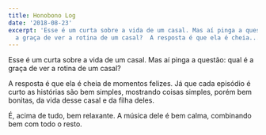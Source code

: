 ```yaml
---
title: Honobono Log
date: '2018-08-23'
excerpt: 'Esse é um curta sobre a vida de um casal. Mas aí pinga a questão: qual é
  a graça de ver a rotina de um casal?  A resposta é que ela é cheia...'
---
```




Esse é um curta sobre a vida de um casal. Mas aí pinga a questão: qual é a graça de ver a rotina de um casal?

A resposta é que ela é cheia de momentos felizes. Já que cada episódio é curto as histórias são bem simples, mostrando coisas simples, porém bem bonitas, da vida desse casal e da filha deles.

É, acima de tudo, bem relaxante. A música dele é bem calma, combinando bem com todo o resto.